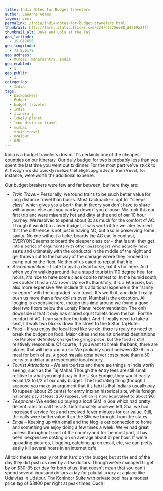 ```yaml
---
title: India Notes for Budget Travelers
author: LeeAnne Adams
layout: post
permalink: /india/india-notes-for-budget-travelers.html
thumbnail: http://farm1.static.flickr.com/224/462756088_d4709a2ff4
thumbnail_alt: Dave and Lolo at the Taj
geo_latitude:
  - 19.017656
geo_longitude:
  - 72.856178
geo_address:
  - Mumbai, Maharashtra, India
geo_enabled:
  - 1
geo_public:
  - 1
categories:
  - India
tags:
  - backpackers
  - Budget
  - budget traveler
  - India
  - itinerary
  - lonely planet
  - long distance travel
  - mumbai
  - train travel
  - udaipur
  - USD
---
```

India is a budget traveler's dream. It's certainly one of the cheapest countries on our itinerary. Our daily budget for two is probably less than you spent the last time you went out to dinner. For the most part we've stuck to it, though we did quickly realize that slight upgrades in train travel, for instance, were worth the additional expense.

Our budget breakers were few and far between, but here they are:

* _Train Travel_ – Personally, we found trains to be much better value for long distance travel than buses. Most backpackers opt for "sleeper class" which gives you a berth that in theory you don't have to share with anyone else and you can lay down if you choose. We took this our first trip and were miserably hot and dirty at the end of our 10 hour journey. We resolved to spend about 3x as much for the comfort of AC. Though it would tip is over budget, it was worth it for we later learned that the difference is not just in having AC, but also in preserving some sanity. No one without a ticket boards the AC car. In contrast, EVERYONE seems to board the sleeper class car – that is until they get into a series of arguments with other passengers who actually have seats and ultimately with the conductor in the middle of the night and get thrown out to the hallway of the carriage where they proceed to camp out on the floor. Neither of us cared to repeat that trip.
* _Accommodation_ – I hate to beat a dead horse, but it's hot here. And when you're walking around like a stupid tourist in 110 degree heat for hours, it's nice to have some place cool to retreat to. In the humid south, we couldn't find an AC room. Up north, thankfully, it is a bit easier, but also more expensive. We include this additional expense in the "sanity category" with the upgraded train travel. It's worth it, and didn't really push us more than a few dollars over. Mumbai is the exception. All lodging is expensive here, though this time around we found a good deal two floors below the Lonely Planet recommendation. The only downside is that it only has shared squat toilets down the hall. For the comfort of AC, I can sacrifice the toilet. And if I really need to take a seat, I'll walk two blocks down the street to the 5 Star Taj Hotel.
* _Food_ – If you enjoy the local food like we do, there is really no need to break the budget on food. Major cities and tourist oriented destinations like Palolem definitely charge the gringo price, but the food is still relatively reasonable. Of course, if you want to break the bank, there are places that will help you do so. We probably spent between $3-6 on a meal for both of us. A good masala dosa never costs more than a 50 cents to a dollar at a respectable local eatery.
* _Tourist Attractions_ – We are tourists and there are things in India worth seeing, such as the Taj Mahal. Though the entry fees are still small relative to what you might pay in the U.Sor Europe, they would easily equal 1/3 to 1/2 of our daily budget. The frustrating thing (though I suppose you make an argument that it's fair) is that Indians usually pay 10 rupees (about 25 cents) for entry into an historical site, while foreign nationals pay at least 250 rupees, which is now equivalent to about $6.
* _Telephone_\- We ended up buying a local SIM in Goa which had pretty decent rates to call the U.S. Unfortunately once we left Goa, we had increased service fees and received fewer minutes for our value. Still, the calls were better value than the SIM we brought from the states.
* _Email_ – Keeping up with email and the blog is our connection to home and something we enjoy doing a few times a week. We've had great access throughout most of the country and for the most part, it has been inexpensive costing on on average about $1 per hour. If we're uploading pictures, blogging, catching up on email, etc, we can pretty easily kill several hours in an internet cafe.

All told these are really not that hard on the budget, but at the end of the day they did push us over by a few dollars. Though we've managed to get by on $30-35 per day for both of us, that doesn't mean that you can't spend several thousand dollars a day for palatial luxury at a place like Udaivilas in Udaipur. The Kohinoor Suite with private pool has a modest price tag of $3800 per night at peak times. Ouch!